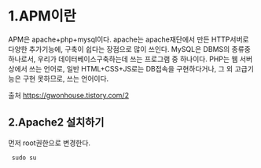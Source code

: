 # 1.APM이란

APM은 apache+php+mysql이다.
apache는 apache재단에서 만든 HTTP서버로 다양한 추가기능에, 구축이 쉽다는 장점으로 많이 쓰인다.
MySQL은 DBMS의 종류중 하나로서, 우리가 데이터베이스구축하는데 쓰는 프로그램 중 하나이다.
PHP는 웹 서버상에서 쓰는 언어로, 일반 HTML+CSS+JS로는 DB접속을 구현하다거나, 그 외 고급기능은 구현 못하므로, 쓰는 언어이다.

출처 https://gwonhouse.tistory.com/2

## 2.Apache2 설치하기

먼저 root권한으로 변경한다.

<code> sudo su

